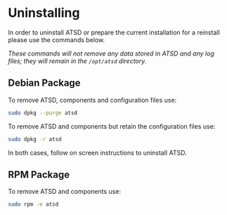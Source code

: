 # Uninstalling

In order to uninstall ATSD or prepare the current installation for a
reinstall please use the commands below.

*These commands will not remove any data stored in ATSD and any log
files; they will remain in the `/opt/atsd` directory.*

## Debian Package

To remove ATSD, components and configuration files use:

```sh
sudo dpkg --purge atsd
```

To remove ATSD and components but retain the configuration files use:

```sh
sudo dpkg -r atsd
```

In both cases, follow on screen instructions to uninstall ATSD.

## RPM Package

To remove ATSD and components use:

```sh
sudo rpm -e atsd
```
